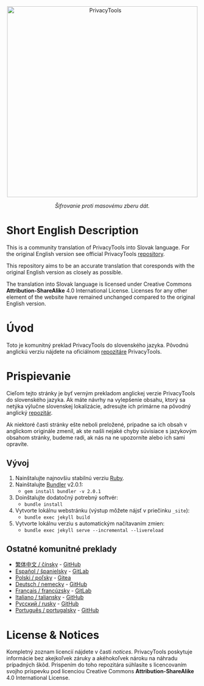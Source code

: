 <div align="center">
<a href="https://www.privacytools.io">
	<img src="assets/img/svg/layout/brand/horizontal.svg" width="500px" alt="PrivacyTools" />
</a>
<p>
	<em>Šifrovanie proti masovému zberu dát.</em>
</p>
</div>

# Short English Description

This is a community translation of PrivacyTools into Slovak language. For the original English version see official PrivacyTools [repository](https://github.com/privacytools/privacytools.io).

This repository aims to be an accurate translation that coresponds with the original English version as closely as possible.

The translation into Slovak language is licensed under Creative Commons **Attribution-ShareAlike** 4.0 International License. Licenses for any other element of the website have remained unchanged compared to the original English version.

# Úvod

Toto je komunitný preklad PrivacyTools do slovenského jazyka. Pôvodnú anglickú verziu nájdete na oficiálnom [repozitáre](https://github.com/privacytools/privacytools.io) PrivacyTools.

# Prispievanie

Cieľom tejto stránky je byť verným prekladom anglickej verzie PrivacyTools do slovenského jazyka. Ak máte návrhy na vylepšenie obsahu, ktorý sa netýka výlučne slovenskej lokalizácie, adresujte ich primárne na pôvodný anglický [repozitár](https://github.com/privacytools/privacytools.io).

Ak niektoré časti stránky ešte neboli preložené, prípadne sa ich obsah v anglickom originále zmenil, ak ste našli nejaké chyby súvisiace s jazykovým obsahom stránky, budeme radi, ak nás na ne upozorníte alebo ich sami opravíte.

## Vývoj

1. Nainštalujte najnovšiu stabilnú verziu [Ruby](https://www.ruby-lang.org/en/downloads/).
1. Nainštalujte [Bundler](https://bundler.io/) v2.0.1:
	* `gem install bundler -v 2.0.1`
1. Doinštalujte dodatočný potrebný softvér:
	* `bundle install`
1. Vytvorte lokálnu webstránku (výstup môžete nájsť v priečinku `_site`):
	* `bundle exec jekyll build`
1. Vytvorte lokálnu verziu s automatickým načítavaním zmien:
	* `bundle exec jekyll serve --incremental --livereload`

## Ostatné komunitné preklady

- [繁体中文 / čínsky](https://privacytools.twngo.xyz/) - [GitHub](https://github.com/twngo/privacytools-zh)
- [Español / španielsky](https://victorhck.gitlab.io/privacytools-es/) - [GitLab](https://gitlab.com/victorhck/privacytools-es)
- [Polski / poľsky](https://pl.privacytools.io) - [Gitea](https://git.privacytools.io/pl-privacytoolsIO/pl.privacytools.io)
- [Deutsch / nemecky](https://privacytools.it-sec.rocks/) - [GitHub](https://github.com/Anon215/privacytools.it-sec.rocks)
- [Français / francúzsky](https://privacytools.dreads-unlock.fr/) - [GitLab](https://gitlab.com/Booteille/privacytools)
- [Italiano / taliansky](https://privacytools-it.github.io/) - [GitHub](https://github.com/privacytools-it/privacytools-it.github.io)
- [Русский / rusky](https://privacytools.ru) - [GitHub](https://github.com/c0rdis/privacytools.ru)
- [Português / portugalsky](https://www.privacidade.digital/) - [GitHub](https://github.com/PrivacidadeDigital/privacidade.digital)

# License & Notices

Kompletný zoznam licencií nájdete v časti _notices_. PrivacyTools poskytuje informácie bez akejkoľvek záruky a akéhokoľvek nároku na náhradu prípadných škôd. Prispením do toho repozitára súhlasíte s licencovaním svojho príspevku pod licenciou Creative Commons **Attribution-ShareAlike** 4.0 International License.
